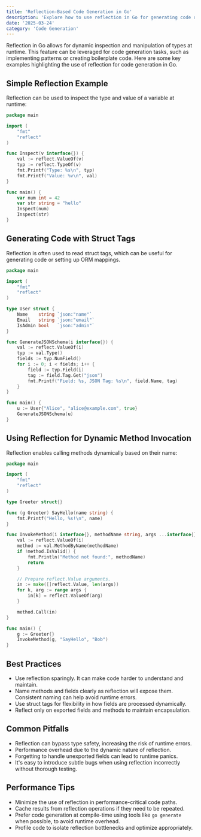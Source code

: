 ```yaml
---
title: 'Reflection-Based Code Generation in Go'
description: 'Explore how to use reflection in Go for generating code dynamically'
date: '2025-03-24'
category: 'Code Generation'
---
```


Reflection in Go allows for dynamic inspection and manipulation of types at runtime. This feature can be leveraged for code generation tasks, such as implementing patterns or creating boilerplate code. Here are some key examples highlighting the use of reflection for code generation in Go.

## Simple Reflection Example

Reflection can be used to inspect the type and value of a variable at runtime:

```go
package main

import (
	"fmt"
	"reflect"
)

func Inspect(v interface{}) {
	val := reflect.ValueOf(v)
	typ := reflect.TypeOf(v)
	fmt.Printf("Type: %s\n", typ)
	fmt.Printf("Value: %v\n", val)
}

func main() {
	var num int = 42
	var str string = "hello"
	Inspect(num)
	Inspect(str)
}
```

## Generating Code with Struct Tags

Reflection is often used to read struct tags, which can be useful for generating code or setting up ORM mappings.

```go
package main

import (
	"fmt"
	"reflect"
)

type User struct {
	Name    string `json:"name"`
	Email   string `json:"email"`
	IsAdmin bool   `json:"admin"`
}

func GenerateJSONSchema(i interface{}) {
	val := reflect.ValueOf(i)
	typ := val.Type()
	fields := typ.NumField()
	for i := 0; i < fields; i++ {
		field := typ.Field(i)
		tag := field.Tag.Get("json")
		fmt.Printf("Field: %s, JSON Tag: %s\n", field.Name, tag)
	}
}

func main() {
	u := User{"Alice", "alice@example.com", true}
	GenerateJSONSchema(u)
}
```

## Using Reflection for Dynamic Method Invocation

Reflection enables calling methods dynamically based on their name:

```go
package main

import (
	"fmt"
	"reflect"
)

type Greeter struct{}

func (g Greeter) SayHello(name string) {
	fmt.Printf("Hello, %s!\n", name)
}

func InvokeMethod(i interface{}, methodName string, args ...interface{}) {
	val := reflect.ValueOf(i)
	method := val.MethodByName(methodName)
	if !method.IsValid() {
		fmt.Println("Method not found:", methodName)
		return
	}

	// Prepare reflect.Value arguments.
	in := make([]reflect.Value, len(args))
	for k, arg := range args {
		in[k] = reflect.ValueOf(arg)
	}

	method.Call(in)
}

func main() {
	g := Greeter{}
	InvokeMethod(g, "SayHello", "Bob")
}
```

## Best Practices

- Use reflection sparingly. It can make code harder to understand and maintain.
- Name methods and fields clearly as reflection will expose them. Consistent naming can help avoid runtime errors.
- Use struct tags for flexibility in how fields are processed dynamically.
- Reflect only on exported fields and methods to maintain encapsulation.

## Common Pitfalls

- Reflection can bypass type safety, increasing the risk of runtime errors.
- Performance overhead due to the dynamic nature of reflection.
- Forgetting to handle unexported fields can lead to runtime panics.
- It's easy to introduce subtle bugs when using reflection incorrectly without thorough testing.

## Performance Tips

- Minimize the use of reflection in performance-critical code paths.
- Cache results from reflection operations if they need to be repeated.
- Prefer code generation at compile-time using tools like `go generate` when possible, to avoid runtime overhead.
- Profile code to isolate reflection bottlenecks and optimize appropriately.